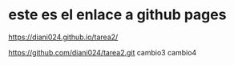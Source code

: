 # este es el enlace a github pages
https://diani024.github.io/tarea2/

https://github.com/diani024/tarea2.git
cambio3 
cambio4